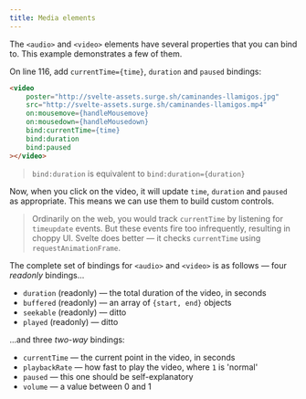 ```yaml
---
title: Media elements
---
```


The `<audio>` and `<video>` elements have several properties that you can bind to. This example demonstrates a few of them.

On line 116, add `currentTime={time}`, `duration` and `paused` bindings:

```html
<video
	poster="http://svelte-assets.surge.sh/caminandes-llamigos.jpg"
	src="http://svelte-assets.surge.sh/caminandes-llamigos.mp4"
	on:mousemove={handleMousemove}
	on:mousedown={handleMousedown}
	bind:currentTime={time}
	bind:duration
	bind:paused
></video>
```

> `bind:duration` is equivalent to `bind:duration={duration}`

Now, when you click on the video, it will update `time`, `duration` and `paused` as appropriate. This means we can use them to build custom controls.

> Ordinarily on the web, you would track `currentTime` by listening for `timeupdate` events. But these events fire too infrequently, resulting in choppy UI. Svelte does better — it checks `currentTime` using `requestAnimationFrame`.

The complete set of bindings for `<audio>` and `<video>` is as follows — four *readonly* bindings...

* `duration` (readonly) — the total duration of the video, in seconds
* `buffered` (readonly) — an array of `{start, end}` objects
* `seekable` (readonly) — ditto
* `played` (readonly) — ditto

...and three *two-way* bindings:

* `currentTime` — the current point in the video, in seconds
* `playbackRate` — how fast to play the video, where `1` is 'normal'
* `paused` — this one should be self-explanatory
* `volume` — a value between 0 and 1